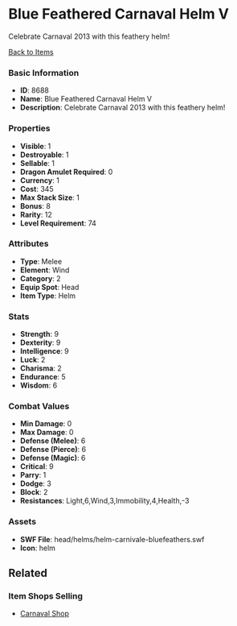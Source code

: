 # Blue Feathered Carnaval Helm V

Celebrate Carnaval 2013 with this feathery helm!

[Back to Items](../items.md)

### Basic Information

- **ID**: 8688
- **Name**: Blue Feathered Carnaval Helm V
- **Description**: Celebrate Carnaval 2013 with this feathery helm!

### Properties

- **Visible**: 1
- **Destroyable**: 1
- **Sellable**: 1
- **Dragon Amulet Required**: 0
- **Currency**: 1
- **Cost**: 345
- **Max Stack Size**: 1
- **Bonus**: 8
- **Rarity**: 12
- **Level Requirement**: 74

### Attributes

- **Type**: Melee
- **Element**: Wind
- **Category**: 2
- **Equip Spot**: Head
- **Item Type**: Helm

### Stats

- **Strength**: 9
- **Dexterity**: 9
- **Intelligence**: 9
- **Luck**: 2
- **Charisma**: 2
- **Endurance**: 5
- **Wisdom**: 6

### Combat Values

- **Min Damage**: 0
- **Max Damage**: 0
- **Defense (Melee)**: 6
- **Defense (Pierce)**: 6
- **Defense (Magic)**: 6
- **Critical**: 9
- **Parry**: 1
- **Dodge**: 3
- **Block**: 2
- **Resistances**: Light,6,Wind,3,Immobility,4,Health,-3

### Assets

- **SWF File**: head/helms/helm-carnivale-bluefeathers.swf
- **Icon**: helm

## Related

### Item Shops Selling

- [Carnaval Shop](../item-shops/304-carnaval-shop.md)

